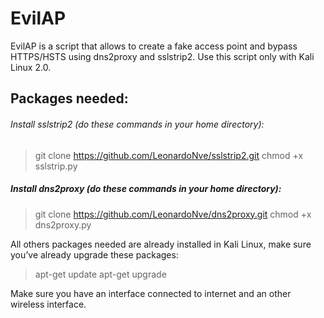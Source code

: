 # EvilAP
EvilAP is a script that allows to create a fake access point and bypass HTTPS/HSTS using dns2proxy and sslstrip2. Use this script only with Kali Linux 2.0.

## Packages needed:

###### Install sslstrip2 (do these commands in your home directory):
>git clone https://github.com/LeonardoNve/sslstrip2.git
>chmod +x sslstrip.py

##### Install dns2proxy (do these commands in your home directory):
>git clone https://github.com/LeonardoNve/dns2proxy.git
>chmod +x dns2proxy.py
  
All others packages needed are already installed in Kali Linux, make sure you’ve already upgrade these packages:
>apt-get update
>apt-get upgrade

Make sure you have an interface connected to internet and an other wireless interface.
